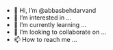 - 👋 Hi, I’m @abbasbehdarvand
- 👀 I’m interested in ...
- 🌱 I’m currently learning ...
- 💞️ I’m looking to collaborate on ...
- 📫 How to reach me ...

<!---
abbasbehdarvand/abbasbehdarvand is a ✨ special ✨ repository because its `README.md` (this file) appears on your GitHub profile.
You can click the Preview link to take a look at your changes.
--->
